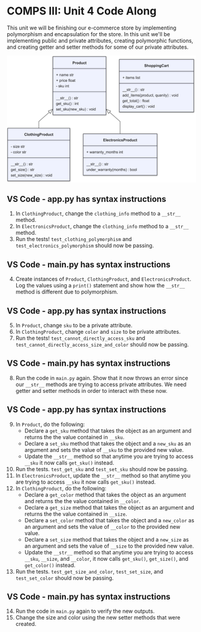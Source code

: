 # COMPS III: Unit 4 Code Along

This unit we will be finishing our e-commerce store by implementing polymorphism and encapsulation for the store. In this unit we'll be implementing public and private attributes, creating polymorphic functions, and creating getter and setter methods for some of our private attributes.

![Unit 4 Code Along UML Diagram](./UML_Diagram.png)

## VS Code - app.py has syntax instructions
1. In `ClothingProduct`, change the `clothing_info` method to a `__str__` method.
2. In `ElectronicsProduct`, change the `clothing_info` method to a `__str__` method.
3. Run the tests! `test_clothing_polymorphism` and `test_electronics_polymorphism` should now be passing.

## VS Code - main.py has syntax instructions
4. Create instances of `Product`, `ClothingProduct`, and `ElectronicsProduct`. Log the values using a `print()` statement and show how the `__str__` method is different due to polymorphism.

## VS Code - app.py has syntax instructions
5. In `Product`, change `sku` to be a private attribute.
6. In `ClothingProduct`, change `color` and `size` to be private attributes.
7. Run the tests! `test_cannot_directly_access_sku` and `test_cannot_directly_access_size_and_color` should now be passing.

## VS Code - main.py has syntax instructions
8. Run the code in `main.py` again. Show that it now throws an error since our `__str__` methods are trying to access private attributes. We need getter and setter methods in order to interact with these now.

## VS Code - app.py has syntax instructions
9. In `Product`, do the following:
    - Declare a `get_sku` method that takes the object as an argument and returns the the value contained in `__sku`.
    - Declare a `set_sku` method that takes the object and a `new_sku` as an argument and sets the value of `__sku` to the provided new value.
    - Update the `__str__` method so that anytime you are trying to access `__sku` it now calls `get_sku()` instead.
10. Run the tests. `test_get_sku` and `test_set_sku` should now be passing.
11. In `ElectronicsProduct`, update the `__str__` method so that anytime you are trying to access `__sku` it now calls `get_sku()` instead.
12. In `ClothingProduct`, do the following:
    - Declare a `get_color` method that takes the object as an argument and returns the the value contained in `__color`.
    - Declare a `get_size` method that takes the object as an argument and returns the the value contained in `__size`.
    - Declare a `set_color` method that takes the object and a `new_color` as an argument and sets the value of `__color` to the provided new value.
    - Declare a `set_size` method that takes the object and a `new_size` as an argument and sets the value of `__size` to the provided new value.
    - Update the `__str__` method so that anytime you are trying to access `__sku`, `__size`, and `__color`, it now calls `get_sku()`, `get_size()`, and `get_color()` instead.
13. Run the tests. `test_get_size_and_color`, `test_set_size`, and `test_set_color` should now be passing.

## VS Code - main.py has syntax instructions
14. Run the code in `main.py` again to verify the new outputs.
15. Change the size and color using the new setter methods that were created.